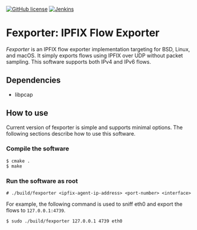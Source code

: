 [![GitHub license](https://img.shields.io/github/license/drpnd/fexporter.svg)](https://github.com/drpnd/fexporter)
[![Jenkins](https://img.shields.io/jenkins/s/https/pix.jar.jp/jenkins/job/fexporter.svg)](https://img.shields.io/jenkins/s/https/pix.jar.jp/jenkins/job/fexporter.svg)

# Fexporter: IPFIX Flow Exporter

*Fexporter* is an IPFIX flow exporter implementation targeting for BSD, Linux,
and macOS.
It simply exports flows using IPFIX over UDP without packet sampling.
This software supports both IPv4 and IPv6 flows.

## Dependencies

* libpcap


## How to use

Current version of fexporter is simple and supports minimal options.
The following sections describe how to use this software.


### Compile the software

    $ cmake .
    $ make


### Run the software as root

    # ./build/fexporter <ipfix-agent-ip-address> <port-number> <interface>

For example, the following command is used to sniff eth0 and export the flows
to `127.0.0.1:4739`.

    $ sudo ./build/fexporter 127.0.0.1 4739 eth0
